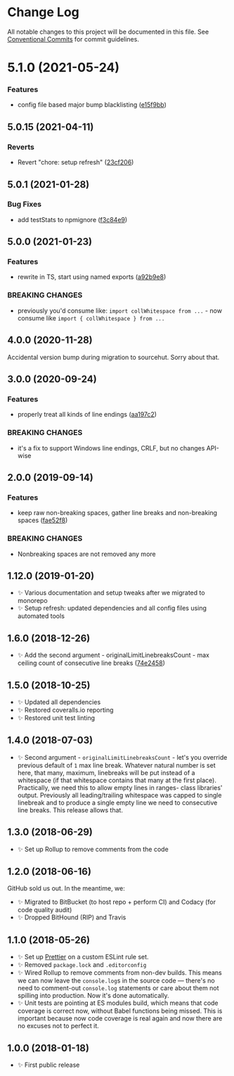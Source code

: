 # Change Log

All notable changes to this project will be documented in this file.
See [Conventional Commits](https://conventionalcommits.org) for commit guidelines.

# 5.1.0 (2021-05-24)


### Features

* config file based major bump blacklisting ([e15f9bb](https://github.com/codsen/codsen/commit/e15f9bba1c4fd5f847ac28b3f38fa6ee633f5dca))





## 5.0.15 (2021-04-11)

### Reverts

- Revert "chore: setup refresh" ([23cf206](https://github.com/codsen/codsen/commit/23cf206970a087ff0fa04e61f94d919f59ab3881))

## 5.0.1 (2021-01-28)

### Bug Fixes

- add testStats to npmignore ([f3c84e9](https://github.com/codsen/codsen/commit/f3c84e95afc5514214312f913692d85b2e12eb29))

## 5.0.0 (2021-01-23)

### Features

- rewrite in TS, start using named exports ([a92b9e8](https://github.com/codsen/codsen/commit/a92b9e8f55554eb440e8adac31c34dbdb904d747))

### BREAKING CHANGES

- previously you'd consume like: `import collWhitespace from ...` - now consume like `import { collWhitespace } from ...`

## 4.0.0 (2020-11-28)

Accidental version bump during migration to sourcehut. Sorry about that.

## 3.0.0 (2020-09-24)

### Features

- properly treat all kinds of line endings ([aa197c2](https://gitlab.com/codsen/codsen/commit/aa197c22315f748ee3a4719d9a815af0963f72fd))

### BREAKING CHANGES

- it's a fix to support Windows line endings, CRLF, but no changes API-wise

## 2.0.0 (2019-09-14)

### Features

- keep raw non-breaking spaces, gather line breaks and non-breaking spaces ([fae52f8](https://gitlab.com/codsen/codsen/commit/fae52f8))

### BREAKING CHANGES

- Nonbreaking spaces are not removed any more

## 1.12.0 (2019-01-20)

- ✨ Various documentation and setup tweaks after we migrated to monorepo
- ✨ Setup refresh: updated dependencies and all config files using automated tools

## 1.6.0 (2018-12-26)

- ✨ Add the second argument - originalLimitLinebreaksCount - max ceiling count of consecutive line breaks ([74e2458](https://gitlab.com/codsen/codsen/tree/master/packages/string-collapse-leading-whitespace/commits/74e2458))

## 1.5.0 (2018-10-25)

- ✨ Updated all dependencies
- ✨ Restored coveralls.io reporting
- ✨ Restored unit test linting

## 1.4.0 (2018-07-03)

- ✨ Second argument - `originalLimitLinebreaksCount` - let's you override previous default of `1` max line break. Whatever natural number is set here, that many, maximum, linebreaks will be put instead of a whitespace (if that whitespace contains that many at the first place). Practically, we need this to allow empty lines in ranges- class libraries' output. Previously all leading/trailing whitespace was capped to single linebreak and to produce a single empty line we need to consecutive line breaks. This release allows that.

## 1.3.0 (2018-06-29)

- ✨ Set up Rollup to remove comments from the code

## 1.2.0 (2018-06-16)

GitHub sold us out. In the meantime, we:

- ✨ Migrated to BitBucket (to host repo + perform CI) and Codacy (for code quality audit)
- ✨ Dropped BitHound (RIP) and Travis

## 1.1.0 (2018-05-26)

- ✨ Set up [Prettier](https://prettier.io) on a custom ESLint rule set.
- ✨ Removed `package.lock` and `.editorconfig`
- ✨ Wired Rollup to remove comments from non-dev builds. This means we can now leave the `console.log`s in the source code — there's no need to comment-out `console.log` statements or care about them not spilling into production. Now it's done automatically.
- ✨ Unit tests are pointing at ES modules build, which means that code coverage is correct now, without Babel functions being missed. This is important because now code coverage is real again and now there are no excuses not to perfect it.

## 1.0.0 (2018-01-18)

- ✨ First public release
